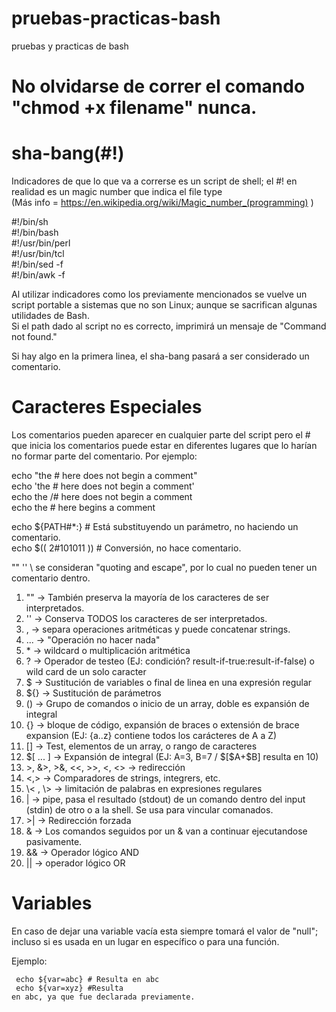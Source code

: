 # pruebas-practicas-bash
pruebas y practicas de bash 


# No olvidarse de correr el comando "chmod +x filename" nunca.


# sha-bang(#!)
Indicadores de que lo que va a correrse es un script de shell; el #! en realidad es un magic number que indica el file type <br>
(Más info = https://en.wikipedia.org/wiki/Magic_number_(programming) )

#!/bin/sh  <br>
#!/bin/bash <br>
#!/usr/bin/perl <br>
#!/usr/bin/tcl <br>
#!/bin/sed -f <br>
#!/bin/awk -f <br>

Al utilizar indicadores como los previamente mencionados se vuelve un script portable a sistemas que no son Linux; aunque se sacrifican algunas utilidades de Bash. <br>
Si el path dado al script no es correcto, imprimirá un mensaje de "Command not found." <br>

Si hay algo en la primera linea, el sha-bang pasará a ser considerado un comentario. 


# Caracteres Especiales

Los comentarios pueden aparecer en cualquier parte del script pero el # que inicia los comentarios puede estar en diferentes lugares que lo harían no formar parte del comentario. Por ejemplo: <br>

echo "the # here does not begin a comment" <br>
echo 'the # here does not begin a comment' <br>
echo the /# here does not begin a comment <br>
echo the # here begins a comment <br>

echo ${PATH#*:} # Está substituyendo un parámetro, no haciendo un comentario. <br>
echo $(( 2#101011 ))  # Conversión, no hace comentario. <br>

"" '' \ se consideran "quoting and escape", por lo cual no pueden tener un comentario dentro. <br>
<ol>
<li> "" -> También preserva la mayoría de los caracteres de ser interpretados.</li>
<li> '' -> Conserva TODOS los caracteres de ser interpretados.</li>
<li> , -> separa operaciones aritméticas y puede concatenar strings.</li>
<li> ... -> "Operación no hacer nada" </li>
<li> * -> wildcard o multiplicación aritmética </li>
<li> ? -> Operador de testeo (EJ: condición? result-if-true:result-if-false) o wild card de un solo caracter</li>
<li> $ -> Sustitución de variables o final de linea en una expresión regular </li>
<li> ${} -> Sustitución de parámetros </li>
<li> () -> Grupo de comandos o inicio de un array, doble es expansión de integral </li>
<li> {} -> bloque de código, expansión de braces o extensión de brace expansion (EJ: {a..z} contiene todos los carácteres de A a Z) </li>
<li> [] -> Test, elementos de un array, o rango de caracteres </li>
<li> $[ ... ] -> Expansión de integral (EJ: A=3, B=7 / $[$A+$B] resulta en 10) </li>
<li> >, &>, >&, <<, >>, <, <> -> redirección </li>
<li> <,> -> Comparadores de strings, integrers, etc. </li>
<li> \< , \>  -> limitación de palabras en expresiones regulares </li>
<li> | -> pipe, pasa el resultado (stdout) de un comando dentro del input (stdin) de otro o a la shell. Se usa para vincular comanados. </li>
<li> >| -> Redirección forzada </li>
<li> & -> Los comandos seguidos por un & van a continuar ejecutandose pasivamente. </li>
<li> && -> Operador lógico AND </li>
<li> || -> operador lógico OR </li>
</ol>

# Variables

En caso de dejar una variable vacía esta siempre tomará el valor  de "null"; incluso si es usada en un lugar en específico o para una función.

Ejemplo:

<code> echo ${var=abc} # Resulta en abc <br>
echo ${var=xyz} #Resulta en abc, ya que fue declarada previamente. </code>